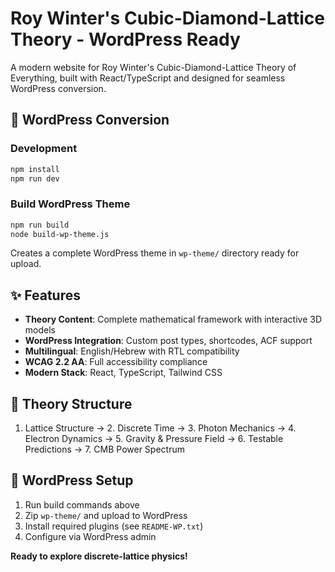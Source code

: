 # Roy Winter's Cubic-Diamond-Lattice Theory - WordPress Ready

A modern website for Roy Winter's Cubic-Diamond-Lattice Theory of Everything, built with React/TypeScript and designed for seamless WordPress conversion.

## 🚀 WordPress Conversion

### Development
```bash
npm install
npm run dev
```

### Build WordPress Theme
```bash
npm run build
node build-wp-theme.js
```

Creates a complete WordPress theme in `wp-theme/` directory ready for upload.

## ✨ Features

- **Theory Content**: Complete mathematical framework with interactive 3D models
- **WordPress Integration**: Custom post types, shortcodes, ACF support
- **Multilingual**: English/Hebrew with RTL compatibility  
- **WCAG 2.2 AA**: Full accessibility compliance
- **Modern Stack**: React, TypeScript, Tailwind CSS

## 📖 Theory Structure

1. Lattice Structure → 2. Discrete Time → 3. Photon Mechanics → 4. Electron Dynamics → 5. Gravity & Pressure Field → 6. Testable Predictions → 7. CMB Power Spectrum

## 🔧 WordPress Setup

1. Run build commands above
2. Zip `wp-theme/` and upload to WordPress  
3. Install required plugins (see `README-WP.txt`)
4. Configure via WordPress admin

**Ready to explore discrete-lattice physics!**
